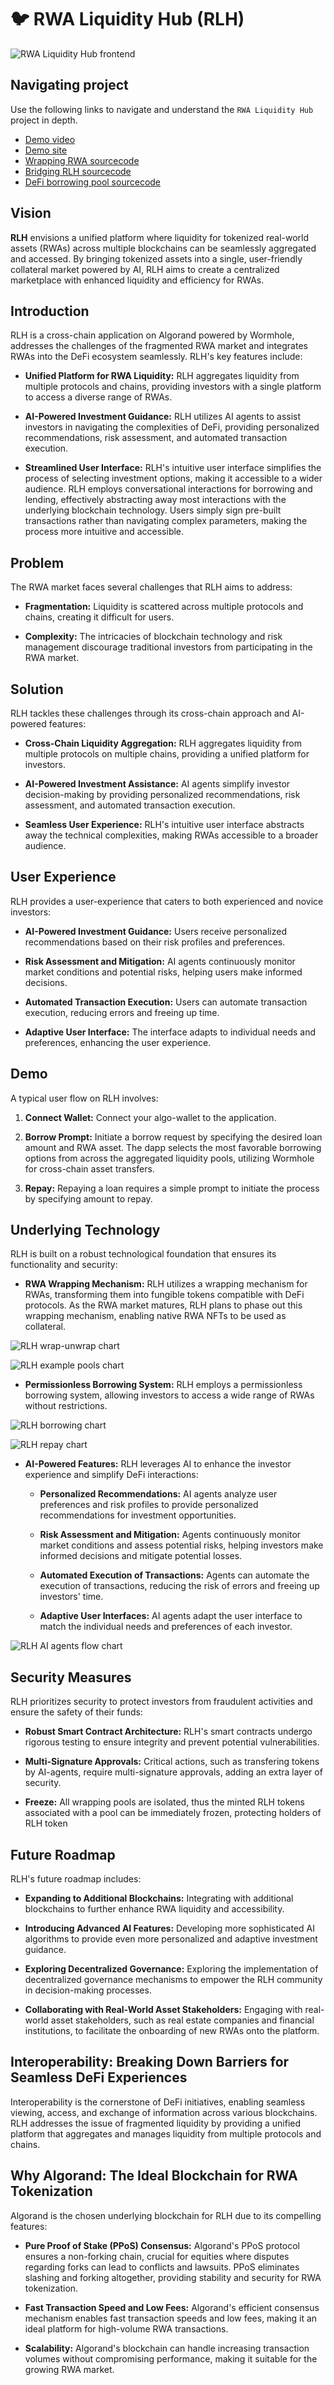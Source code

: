 # :bird: RWA Liquidity Hub (RLH)

![RWA Liquidity Hub frontend](rlh_site.png)

## Navigating project

Use the following links to navigate and understand the `RWA Liquidity Hub` project in depth.

- [Demo video](https://youtu.be/glk_zKz8qpM)
- [Demo site](https://rwa-liquidity-hub.vercel.app/)
- [Wrapping RWA sourcecode](https://github.com/RWA-Liquidity-Hub/wrapping-algokit)
- [Bridging RLH sourcecode](https://github.com/RWA-Liquidity-Hub/wormhole-token-bridge)
- [DeFi borrowing pool sourcecode](https://github.com/RWA-Liquidity-Hub/aave-v3-deploy)

## Vision

**RLH** envisions a unified platform where liquidity for tokenized real-world assets (RWAs) across multiple blockchains can be seamlessly aggregated and accessed. By bringing tokenized assets into a single, user-friendly collateral market powered by AI, RLH aims to create a centralized marketplace with enhanced liquidity and efficiency for RWAs.

## Introduction

RLH is a cross-chain application on Algorand powered by Wormhole, addresses the challenges of the fragmented RWA market and integrates RWAs into the DeFi ecosystem seamlessly. RLH's key features include:

* **Unified Platform for RWA Liquidity:** RLH aggregates liquidity from multiple protocols and chains, providing investors with a single platform to access a diverse range of RWAs.

* **AI-Powered Investment Guidance:** RLH utilizes AI agents to assist investors in navigating the complexities of DeFi, providing personalized recommendations, risk assessment, and automated transaction execution.

* **Streamlined User Interface:** RLH's intuitive user interface simplifies the process of selecting investment options, making it accessible to a wider audience. RLH employs conversational interactions for borrowing and lending, effectively abstracting away most interactions with the underlying blockchain technology. Users simply sign pre-built transactions rather than navigating complex parameters, making the process more intuitive and accessible.

## Problem

The RWA market faces several challenges that RLH aims to address:

* **Fragmentation:** Liquidity is scattered across multiple protocols and chains, creating it difficult for users.

* **Complexity:** The intricacies of blockchain technology and risk management discourage traditional investors from participating in the RWA market.

## Solution

RLH tackles these challenges through its cross-chain approach and AI-powered features:

* **Cross-Chain Liquidity Aggregation:** RLH aggregates liquidity from multiple protocols on multiple chains, providing a unified platform for investors.

* **AI-Powered Investment Assistance:** AI agents simplify investor decision-making by providing personalized recommendations, risk assessment, and automated transaction execution.

* **Seamless User Experience:** RLH's intuitive user interface abstracts away the technical complexities, making RWAs accessible to a broader audience.

## User Experience

RLH provides a user-experience that caters to both experienced and novice investors:

* **AI-Powered Investment Guidance:** Users receive personalized recommendations based on their risk profiles and preferences.

* **Risk Assessment and Mitigation:** AI agents continuously monitor market conditions and potential risks, helping users make informed decisions.

* **Automated Transaction Execution:** Users can automate transaction execution, reducing errors and freeing up time.

* **Adaptive User Interface:** The interface adapts to individual needs and preferences, enhancing the user experience.

## Demo

A typical user flow on RLH involves:

1. **Connect Wallet:** Connect your algo-wallet to the application.

2. **Borrow Prompt:** Initiate a borrow request by specifying the desired loan amount and RWA asset. The dapp selects the most favorable borrowing options from across the aggregated liquidity pools, utilizing Wormhole for cross-chain asset transfers.

4. **Repay:** Repaying a loan requires a simple prompt to initiate the process by specifying amount to repay.

## Underlying Technology

RLH is built on a robust technological foundation that ensures its functionality and security:

* **RWA Wrapping Mechanism:** RLH utilizes a wrapping mechanism for RWAs, transforming them into fungible tokens compatible with DeFi protocols. As the RWA market matures, RLH plans to phase out this wrapping mechanism, enabling native RWA NFTs to be used as collateral.

![RLH wrap-unwrap chart](rlh_wrapping.png)

![RLH example pools chart](rlh_pools.png)

* **Permissionless Borrowing System:** RLH employs a permissionless borrowing system, allowing investors to access a wide range of RWAs without restrictions.

![RLH borrowing chart](rlh_borrow.png)

![RLH repay chart](rlh_repay.png)

* **AI-Powered Features:** RLH leverages AI to enhance the investor experience and simplify DeFi interactions:

    * **Personalized Recommendations:** AI agents analyze user preferences and risk profiles to provide personalized recommendations for investment opportunities.

    * **Risk Assessment and Mitigation:** Agents continuously monitor market conditions and assess potential risks, helping investors make informed decisions and mitigate potential losses.

    * **Automated Execution of Transactions:** Agents can automate the execution of transactions, reducing the risk of errors and freeing up investors' time.

    * **Adaptive User Interfaces:** AI agents adapt the user interface to match the individual needs and preferences of each investor.

![RLH AI agents flow chart](rlh_agents.png)

## Security Measures

RLH prioritizes security to protect investors from fraudulent activities and ensure the safety of their funds:

* **Robust Smart Contract Architecture:** RLH's smart contracts undergo rigorous testing to ensure integrity and prevent potential vulnerabilities.

* **Multi-Signature Approvals:** Critical actions, such as transfering tokens by AI-agents, require multi-signature approvals, adding an extra layer of security.

* **Freeze:** All wrapping pools are isolated, thus the minted RLH tokens associated with a pool can be immediately frozen, protecting holders of RLH token

## Future Roadmap

RLH's future roadmap includes:

* **Expanding to Additional Blockchains:** Integrating with additional blockchains to further enhance RWA liquidity and accessibility.

* **Introducing Advanced AI Features:** Developing more sophisticated AI algorithms to provide even more personalized and adaptive investment guidance.

* **Exploring Decentralized Governance:** Exploring the implementation of decentralized governance mechanisms to empower the RLH community in decision-making processes.

* **Collaborating with Real-World Asset Stakeholders:** Engaging with real-world asset stakeholders, such as real estate companies and financial institutions, to facilitate the onboarding of new RWAs onto the platform.

## Interoperability: Breaking Down Barriers for Seamless DeFi Experiences

Interoperability is the cornerstone of DeFi initiatives, enabling seamless viewing, access, and exchange of information across various blockchains. RLH addresses the issue of fragmented liquidity by providing a unified platform that aggregates and manages liquidity from multiple protocols and chains.

## Why Algorand: The Ideal Blockchain for RWA Tokenization

Algorand is the chosen underlying blockchain for RLH due to its compelling features:

* **Pure Proof of Stake (PPoS) Consensus:** Algorand's PPoS protocol ensures a non-forking chain, crucial for equities where disputes regarding forks can lead to conflicts and lawsuits. PPoS eliminates slashing and forking altogether, providing stability and security for RWA tokenization.

* **Fast Transaction Speed and Low Fees:** Algorand's efficient consensus mechanism enables fast transaction speeds and low fees, making it an ideal platform for high-volume RWA transactions.

* **Scalability:** Algorand's blockchain can handle increasing transaction volumes without compromising performance, making it suitable for the growing RWA market.


